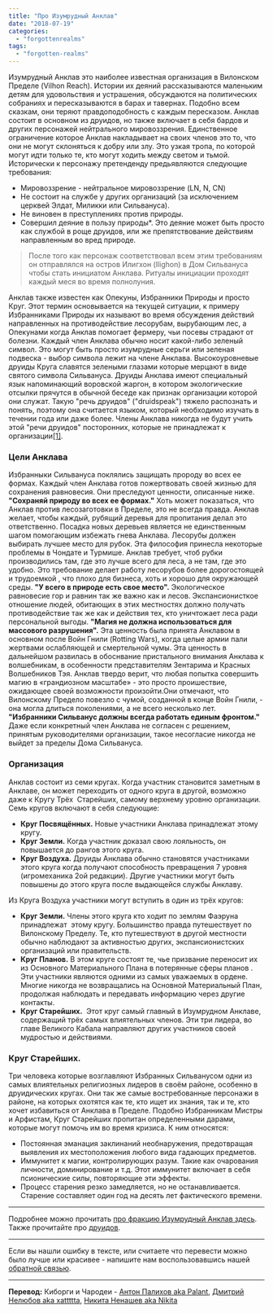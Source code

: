 ```yaml
---
title: "Про Изумрудный Анклав"
date: "2018-07-19"
categories: 
  - "forgottenrealms"
tags: 
  - "forgotten-realms"
---
```


Изумрудный Анклав это наиболее известная организация в Вилонском Пределе (Vilhon Reach). Истории их деяний рассказываются маленьким детям для удовольствия и устрашения, обсуждаются на политических собраниях и пересказываются в барах и тавернах. Подобно всем сказкам, они теряют правдоподобность с каждым пересказом. Анклав состоит в основном из друидов, но также включает в себя бардов и других персонажей нейтрального мировоззрения. Единственное ограничение которое Анклав накладывает на своих членов это то, что они не могут склоняться к добру или злу. Это узкая тропа, по которой могут идти только те, кто могут ходить между светом и тьмой. Исторически к персонажу претенденду предьявляются следующие требования:

- Мировоззрение - нейтральное мировоззрение (LN, N, CN)
- Не состоит на службе у других организаций (за исключением церквей Элдат, Миликки или Сильвануса).
- Не виновен в преступлениях против природы.
- Совершил деяние в пользу природы\*. Это деяние может быть просто как службой в роще друидов, или же препятствование действиям направленным во вред природе.

> После того как персонаж соответствовал всем этим требованиям он отправлялся на остров Илигхон (Ilighon) в Дом Сильвануса чтобы стать инициатом Анклава. Ритуалы инициации проходят каждый меся во время полнолуния.

Анклав также известен как Опекуны, Избранники Природы и просто Круг. Этот термин основывается на текущей ситуации, к примеру Избранниками Природы их называют во время обсуждения действий направленных на противодействие лесорубам, вырубающим лес, а Опекунами когда Анклав помогает фермеру, чьи посевы страдают от болезни. Каждый член Анклава обычно носит какой-либо зеленый символ. Это могут быть просто изумрудные серьги или зеленая подвеска - выбор символа лежит на члене Анклава. Высокоуровневые друиды Круга славятся зелеными глазами которые мерцают в виде святого символа Сильвануса. Друиды Анклава имеют специальный язык напоминающий воровской жаргон, в котором экологические отсылки прячутся в обычной беседе как признак организации которой они служат. Такую "речь друидов" ("druidspeak") тяжело распознать и понять, поэтому она считается языком, который необходимо изучать в течении года или даже более. Члены Анклава никогда не будут учить этой "речи друидов" посторонних, которые не принадлежат к организации[\[1\]](#_ftn1).

### Цели Анклава

Избранныки Сильвануса поклялись защищать пророду во всех ее формах. Каждый член Анклава готов пожертвовать своей жизнью для сохранения равновесия. Они преследуют ценности, описанные ниже. **"Сохраняй природу во всех ее формах."** Хоть может показаться, что Анклав против лесозаготовки в Пределе, это не всегда правда. Анклав желает, чтобы каждый, рубящий деревья для пропитания делал это ответственно. Посадка новых деревьев является не единственным шагом помогающим избежать гнева Анклава. Лесорубы должен выбирать лучшее место для рубок. Эта философия принесла некоторые проблемы в Чондате и Турмише. Анклав требует, чтоб рубки производились там, где это лучше всего для леса, а не там, где это удобно. Это требование делает работу лесорубов более дорогостоящей и трудоемкой , что плохо для бизнеса, хоть и хорошо для окружающей среды. **"У всего в природе есть свое место".** Экологическое равновесие гор и равнин так же важно как и лесов. Экспансионисткое отношение людей, обитающих в этих местностях должно получать противодействие так же как и действия тех, кто уничтожает леса ради персональной выгоды. **"Магия не должна использоваться для массового разрушения".** Эта ценность была принята Анклавом в основном после Войн Гнили (Rotting Wars), когда целые армии пали жертвами ослабляющей и смертельной чумы. Эта ценность в дальнейшом развилась в обоснвание пристального внимания Анклава к волшебникам, в особенности представителям Зентарима и Красных Волшебников Тэя. Анклав твердо верит, что любая попытка совершить магию в «грандиозном масштабе» - это просто проишествие, ожидающее своей возможности произойти.Они отмечают, что Вилонскому Предело повезло с чумой, созданной в конце Войн Гнили, - она могла длиться поколениями, а не всего несколько лет. **"Избранники Сильванус должны всегда работать единым фронтом."** Даже если конкретный член Анклава не согласен с решением, принятым руководителями организации, такое несогласие никогда не выйдет за пределы Дома Сильвануса.

### Организация

Анклав состоит из семи кругах. Когда участник становится заметным в Анклаве, он может переходить от одного круга в другой, возможно даже к Кругу Трёх  Старейших, самому верхнему уровню организации. Семь кругов включают в себя следующие:

- **Круг Посвящённых.** Новые участники Анклава принадлежат этому кругу.
- **Круг Земли.** Когда участник доказал свою лояльность, он повышается до рангов этого круга.
- **Круг Воздуха.** Друиды Анклава обычно становятся участниками этого круга когда получают способность превращения 7 уровня (игромеханика 2ой редакции). Другие участники могут быть повышены до этого круга после выдающейся службы Анклаву.

Из Круга Воздуха участники могут вступить в один из трёх кругов:

- **Круг Земли.** Члены этого круга кто ходит по землям Фаэруна принадлежат  этому кругу. Большинство правда путешествует по Вилонскому Пределу. Те, кто путешествуют в другой местности обычно наблюдают за активностью других, экспансионистских организаций или правительств.
- **Круг Планов.** В этом круге состоят те, чье призвание переносит их из Основного Материального Плана в потерянные сферы планов . Эти участники являются одними из самых уважаемых в ордене. Многие никогда не возвращались на Основной Материальный План, продолжая наблюдать и передавать информацию через другие контакты.
- **Круг Старейших.**  Этот круг самый главный в Изумрудном Анклаве, содержащий трёх самых влиятельных членов. Эти три лидера, во главе Великого Кабала направляют других участников своей мудростью и действиями.

### Круг Старейших.

Три человека которые возглавляют Избранных Сильванусом одни из самых влиятельных религиозных лидеров в своём районе, особенно в друидических кругах. Они так же самые востребованные персонажи в районе, на которых охотятся как те, кто ищет их знания, так и те, кто хочет избавиться от Анклава в Пределе. Подобно Избранникам Мистры и Арфистам, Круг Старейших пропитан определенными дарами, которые могут помочь им во время кризиса. К ним относятся:

- Постоянная эманация заклинаний необнаружения, предотвращая выявления их местоположения любого вида гадающих предметов.
- Иммунитет к магии, контролирующих разум. Такие как очарования личности, доминирование и т.д. Этот иммунитет включает в себя псионические силы, повторяющие эти эффекты.
- Процесс старения резко замедляется, но не останавливается. Старение составляет один год на десять лет фактического времени.

* * *

Подробнее можно прочитать [про фракцию Изумрудный Анклав здесь](https://adventurersleague.wordpress.com/emerald-enclave/). Также прочитайте про [друидов](https://adventurersleague.wordpress.com/2018/07/19/%d0%bf%d1%80%d0%be-%d0%b4%d1%80%d1%83%d0%b8%d0%b4%d0%be%d0%b2/).

* * *

Если вы нашли ошибку в тексте, или считаете что перевести можно было лучше или красивее - напишите нам воспользовавшись нашей [обратной связью](https://adventurersleague.wordpress.com/обратная-связь/).

* * *

**Перевод:** Киборги и Чародеи - [Антон Палихов aka Palant](https://palikhov.wordpress.com/), [Дмитрий Нелюбов aka xattttta](https://www.facebook.com/profile.php?id=100008212307324), [Никита Ненашев aka Nikita](https://vk.com/augustvonwerder)
